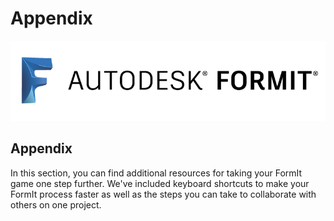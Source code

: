 # Appendix

![](../.gitbook/assets/b5030b43-df24-4259-ad6a-94bcad61bc78.png)

## Appendix

In this section, you can find additional resources for taking your FormIt game one step further. We've included keyboard shortcuts to make your FormIt process faster as well as the steps you can take to collaborate with others on one project.

